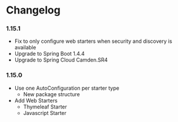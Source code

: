 # Changelog 

### 1.15.1
* Fix to only configure web starters when security and discovery is available
* Upgrade to Spring Boot 1.4.4
* Upgrade to Spring Cloud Camden.SR4

### 1.15.0
* Use one AutoConfiguration per starter type
  * New package structure
* Add Web Starters
  * Thymeleaf Starter
  * Javascript Starter
